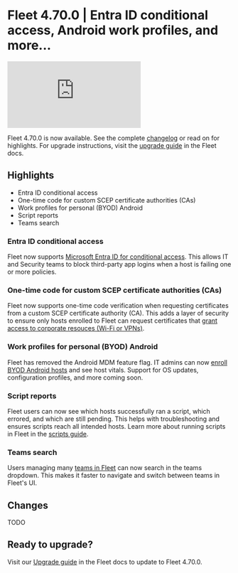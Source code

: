# Fleet 4.70.0 | Entra ID conditional access, Android work profiles, and more...

<div purpose="embedded-content">
   <iframe src="https://www.youtube.com/embed/HxBQvlV14Lc?si=VLYS7QxPuP3TLbjG" frameborder="0" allowfullscreen></iframe>
</div>

Fleet 4.70.0 is now available. See the complete [changelog](https://github.com/fleetdm/fleet/releases/tag/fleet-v4.70.0) or read on for highlights. For upgrade instructions, visit the [upgrade guide](https://fleetdm.com/docs/deploying/upgrading-fleet) in the Fleet docs.

## Highlights

- Entra ID conditional access
- One-time code for custom SCEP certificate authorities (CAs)
- Work profiles for personal (BYOD) Android
- Script reports
- Teams search

### Entra ID conditional access

Fleet now supports [Microsoft Entra ID for conditional access](https://fleetdm.com/guides/entra-conditional-access-integration). This allows IT and Security teams to block third-party app logins when a host is failing one or more policies.

### One-time code for custom SCEP certificate authorities (CAs)

Fleet now supports one-time code verification when requesting certificates from a custom SCEP certificate authority (CA). This adds a layer of security to ensure only hosts enrolled to Fleet can request certificates that [grant access to corporate resouces (Wi-Fi or VPNs)](https://fleetdm.com/guides/connect-end-user-to-wifi-with-certificate).

### Work profiles for personal (BYOD) Android

Fleet has removed the Android MDM feature flag. IT admins can now [enroll BYOD Android hosts](https://fleetdm.com/guides/android-mdm-setup#basic-article) and see host vitals. Support for OS updates, configuration profiles, and more coming soon.

### Script reports

Fleet users can now see which hosts successfully ran a script, which errored, and which are still pending. This helps with troubleshooting and ensures scripts reach all intended hosts. Learn more about running scripts in Fleet in the [scripts guide](https://fleetdm.com/guides/scripts).

### Teams search

Users managing many [teams in Fleet](https://fleetdm.com/guides/teams) can now search in the teams dropdown. This makes it faster to navigate and switch between teams in Fleet's UI.

## Changes

TODO

## Ready to upgrade?

Visit our [Upgrade guide](https://fleetdm.com/docs/deploying/upgrading-fleet) in the Fleet docs to update to Fleet 4.70.0.

<meta name="category" value="releases">
<meta name="authorFullName" value="Noah Talerman">
<meta name="authorGitHubUsername" value="noahtalerman">
<meta name="publishedOn" value="2025-06-27">
<meta name="articleTitle" value="Fleet 4.70.0 | Entra ID conditional access, Android work profiles, and more...">
<meta name="articleImageUrl" value="../website/assets/images/articles/fleet-4.70.0-1600x900@2x.png">
